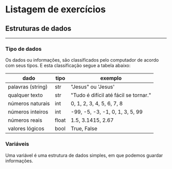 # Listagem de exercícios
## Estruturas de dados

---

### Tipo de dados
Os dados ou informações, são classificados pelo computador de acordo com seus tipos.
E esta classificação segue a tabela abaixo:

dado|tipo|exemplo
---|---|---
palavras (string)|str|"Jesus" ou 'Jesus'
qualquer texto|str|"Tudo é difícil até fácil se tornar."
números naturais| int|0, 1, 2, 3, 4, 5, 6, 7, 8
números inteiros| int| -99, -5, -3, -1, 0, 1, 3, 5, 99
números reais| float| 1.5, 3.1415, 2.67
valores lógicos| bool| True, False

### Variáveis

Uma variável é uma estrutura de dados simples, em que podemos guardar informações.

